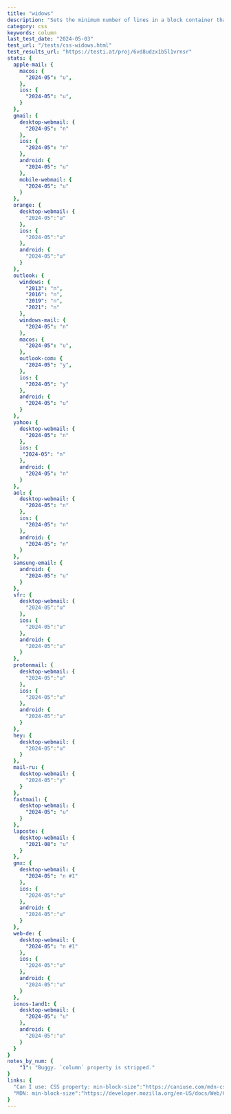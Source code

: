 ```yaml
---
title: "widows"
description: "Sets the minimum number of lines in a block container that must be shown at the top of a page, region, or column."
category: css
keywords: column
last_test_date: "2024-05-03"
test_url: "/tests/css-widows.html"
test_results_url: "https://testi.at/proj/6vd8udzx1b5l1vrnsr"
stats: {
  apple-mail: {
    macos: {
      "2024-05": "u",
    },
    ios: {
      "2024-05": "u",
    }
  },
  gmail: {
    desktop-webmail: {
      "2024-05": "n"
    },
    ios: {
      "2024-05": "n"
    },
    android: {
      "2024-05": "u"
    },
    mobile-webmail: {
      "2024-05": "u"
    }
  },
  orange: {
    desktop-webmail: {
      "2024-05":"u"
    },
    ios: {
      "2024-05":"u"
    },
    android: {
      "2024-05":"u"
    }
  },
  outlook: {
    windows: {
      "2013": "n",
      "2016": "n",
      "2019": "n",
      "2021": "n"
    },
    windows-mail: {
      "2024-05": "n"
    },
    macos: {
      "2024-05": "u",
    },
    outlook-com: {
      "2024-05": "y",
    },
    ios: {
      "2024-05": "y"
    },
    android: {
      "2024-05": "u"
    }
  },
  yahoo: {
    desktop-webmail: {
      "2024-05": "n"
    },
    ios: {
     "2024-05": "n"
    },
    android: {
      "2024-05": "n"
    }
  },
  aol: {
    desktop-webmail: {
      "2024-05": "n"
    },
    ios: {
      "2024-05": "n"
    },
    android: {
      "2024-05": "n"
    }
  },
  samsung-email: {
    android: {
      "2024-05": "u"
    }
  },
  sfr: {
    desktop-webmail: {
      "2024-05":"u"
    },
    ios: {
      "2024-05":"u"
    },
    android: {
      "2024-05":"u"
    }
  }, 
  protonmail: {
    desktop-webmail: {
      "2024-05":"u"
    },
    ios: {
      "2024-05":"u"
    },
    android: {
      "2024-05":"u"
    }
  },
  hey: {
    desktop-webmail: {
      "2024-05":"u"
    }
  },
  mail-ru: {
    desktop-webmail: {
      "2024-05":"y"
    }
  },
  fastmail: {
    desktop-webmail: {
      "2024-05": "u"
    }
  },
  laposte: {
    desktop-webmail: {
      "2021-08": "u"
    }
  },
  gmx: {
    desktop-webmail: {
      "2024-05": "n #1"
    },
    ios: {
      "2024-05":"u"
    },
    android: {
      "2024-05":"u"
    }
  },
  web-de: {
    desktop-webmail: {
      "2024-05": "n #1"
    },
    ios: {
      "2024-05":"u"
    },
    android: {
      "2024-05":"u"
    }
  },
  ionos-1and1: {
    desktop-webmail: {
      "2024-05": "u"
    },
    android: {
      "2024-05":"u"
    }
  }
}
notes_by_num: {
    "1": "Buggy. `column` property is stripped."
}
links: {
  "Can I use: CSS property: min-block-size":"https://caniuse.com/mdn-css_properties_min-block-size",
  "MDN: min-block-size":"https://developer.mozilla.org/en-US/docs/Web/CSS/min-block-size"
}
---
```

